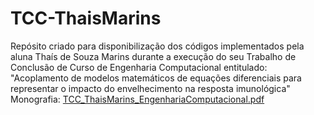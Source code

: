 # TCC-ThaisMarins
Repósito criado para disponibilização dos códigos implementados pela aluna Thaís de Souza Marins durante a execução do seu Trabalho de Conclusão de Curso de Engenharia Computacional entitulado: "Acoplamento de modelos matemáticos de equações diferenciais para representar o impacto do envelhecimento na resposta imunológica"
Monografia:
[TCC_ThaisMarins_EngenhariaComputacional.pdf](https://github.com/thaistudandoo/TCC-ThaisMarins/files/10363701/TCC_ThaisMarins_EngenhariaComputacional.pdf)

